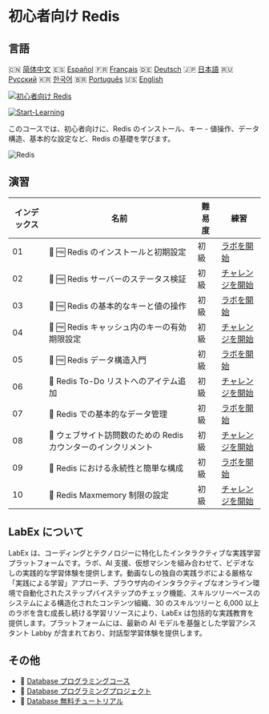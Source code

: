 # 初心者向け Redis

## 言語

🇨🇳 [简体中文](README_zh.md) 🇪🇸 [Español](README_es.md) 🇫🇷 [Français](README_fr.md) 🇩🇪 [Deutsch](README_de.md) 🇯🇵 [日本語](README_ja.md) 🇷🇺 [Русский](README_ru.md) 🇰🇷 [한국어](README_ko.md) 🇧🇷 [Português](README_pt.md) 🇺🇸 [English](README.md) 

[![初心者向け Redis](https://cover-creator.labex.io/redis-for-beginners.png?lang=ja)](https://labex.io/ja/courses/redis-for-beginners)

[![Start-Learning](https://img.shields.io/badge/Start-Learning-whitesmoke?style=for-the-badge)](https://labex.io/ja/courses/redis-for-beginners)

このコースでは、初心者向けに、Redis のインストール、キー - 値操作、データ構造、基本的な設定など、Redis の基礎を学びます。

![Redis](https://img.shields.io/badge/Redis-whitesmoke?style=for-the-badge&logo=redis)


## 演習

|   インデックス | 名前                                                            | 難易度   | 練習                                                                                                                                 |
|----------------|-----------------------------------------------------------------|----------|--------------------------------------------------------------------------------------------------------------------------------------|
|             01 | 📖 🆓 Redis のインストールと初期設定                            | 初級     | <a target='_blank' href='https://labex.io/ja/tutorials/redis-installation-and-initial-setup-of-redis-552075'>ラボを開始</a>          |
|             02 | 🎯 🆓 Redis サーバーのステータス検証                            | 初級     | <a target='_blank' href='https://labex.io/ja/tutorials/redis-verify-redis-server-status-552152'>チャレンジを開始</a>                 |
|             03 | 📖 🆓 Redis の基本的なキーと値の操作                            | 初級     | <a target='_blank' href='https://labex.io/ja/tutorials/redis-basic-key-value-operations-in-redis-552077'>ラボを開始</a>              |
|             04 | 🎯 🆓 Redis キャッシュ内のキーの有効期限設定                    | 初級     | <a target='_blank' href='https://labex.io/ja/tutorials/redis-expire-keys-in-redis-cache-552156'>チャレンジを開始</a>                 |
|             05 | 📖 🆓 Redis データ構造入門                                      | 初級     | <a target='_blank' href='https://labex.io/ja/tutorials/redis-introduction-to-redis-data-structures-552078'>ラボを開始</a>            |
|             06 | 🎯  Redis To-Do リストへのアイテム追加                          | 初級     | <a target='_blank' href='https://labex.io/ja/tutorials/redis-add-item-to-redis-to-do-list-552161'>チャレンジを開始</a>               |
|             07 | 📖  Redis での基本的なデータ管理                                | 初級     | <a target='_blank' href='https://labex.io/ja/tutorials/redis-basic-data-management-in-redis-552076'>ラボを開始</a>                   |
|             08 | 🎯  ウェブサイト訪問数のための Redis カウンターのインクリメント | 初級     | <a target='_blank' href='https://labex.io/ja/tutorials/redis-increment-redis-counter-for-website-visits-552163'>チャレンジを開始</a> |
|             09 | 📖  Redis における永続性と簡単な構成                            | 初級     | <a target='_blank' href='https://labex.io/ja/tutorials/redis-persistence-and-simple-configuration-in-redis-552079'>ラボを開始</a>    |
|             10 | 🎯  Redis Maxmemory 制限の設定                                  | 初級     | <a target='_blank' href='https://labex.io/ja/tutorials/redis-configure-redis-maxmemory-limit-552162'>チャレンジを開始</a>            |

## LabEx について

LabEx は、コーディングとテクノロジーに特化したインタラクティブな実践学習プラットフォームです。ラボ、AI 支援、仮想マシンを組み合わせて、ビデオなしの実践的な学習体験を提供します。動画なしの独自の実践ラボによる厳格な「実践による学習」アプローチ、ブラウザ内のインタラクティブなオンライン環境で自動化されたステップバイステップのチェック機能、スキルツリーベースのシステムによる構造化されたコンテンツ組織、30 のスキルツリーと 6,000 以上のラボを含む成長し続ける学習リソースにより、LabEx は包括的な実践教育を提供します。プラットフォームには、最新の AI モデルを基盤とした学習アシスタント Labby が含まれており、対話型学習体験を提供します。

## その他

- 🔗 [Database プログラミングコース](https://github.com/labex-labs/awesome-programming-courses)
- 🔗 [Database プログラミングプロジェクト](https://github.com/labex-labs/awesome-programming-projects)
- 🔗 [Database 無料チュートリアル](https://github.com/labex-labs/database-free-tutorials)

